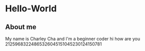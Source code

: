 # Hello-World
## About me
My name is Charley Cha and I'm a beginner coder
hi how are you 21259683224865326045151045230124150781
